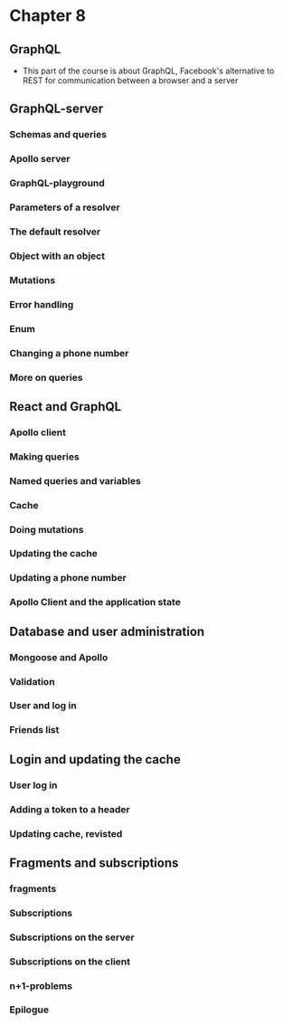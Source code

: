# Chapter 8

## GraphQL
- This part of the course is about GraphQL, Facebook's alternative to REST for communication between a browser and a server

## GraphQL-server

### Schemas and queries

### Apollo server

### GraphQL-playground

### Parameters of a resolver

### The default resolver

### Object with an object

### Mutations

### Error handling

### Enum

### Changing a phone number

### More on queries

## React and GraphQL

### Apollo client

### Making queries

### Named queries and variables

### Cache

### Doing mutations

### Updating the cache

### Updating a phone number

### Apollo Client and the application state

## Database and user administration

### Mongoose and Apollo

### Validation

### User and log in

### Friends list

## Login and updating the cache

### User log in

### Adding a token to a header

### Updating cache, revisted

## Fragments and subscriptions

### fragments

### Subscriptions

### Subscriptions on the server

### Subscriptions on the client

### n+1-problems

### Epilogue
